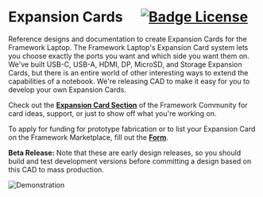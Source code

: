 
# Expansion Cards  [![Badge License]][License]

Reference designs and documentation to create Expansion Cards for the Framework Laptop.
The Framework Laptop's Expansion Card system lets you choose exactly the ports you want
and which side you want them on.  We've built USB-C, USB-A, HDMI, DP, MicroSD, and Storage
Expansion Cards, but there is an entire world of other interesting ways to extend the
capabilities of a notebook.  We're releasing CAD to make it easy for you to develop your
own Expansion Cards.

Check out the **[Expansion Card Section][Cards]** of the Framework Community for card ideas, support,
or just to show off what you're working on.

To apply for funding for prototype fabrication or to list your Expansion Card on the
Framework Marketplace, fill out the **[Form][Funding]**.

**Beta Release:** Note that these are early design releases, so you should build and test
development versions before committing a design based on this CAD to mass production.

![Demonstration]


<!----------------------------------------------------------------------------->

[Demonstration]: https://user-images.githubusercontent.com/28994301/121473136-0cebc000-c977-11eb-8688-56af558bb5d3.gif
[Funding]: https://forms.gle/uaP9kWxwcK5VZNuA8
[Cards]: https://community.frame.work/c/expansion-cards/developer-program/90

[Badge License]: https://licensebuttons.net/l/by/4.0/80x15.png
[License]: LICENSE
